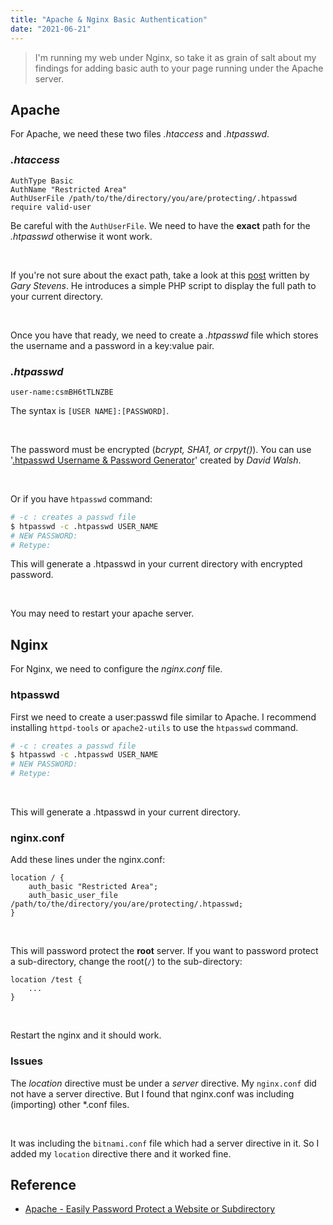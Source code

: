 ```yaml
---
title: "Apache & Nginx Basic Authentication"
date: "2021-06-21"
---
```


> I'm running my web under Nginx, so take it as grain of salt about my findings for adding basic auth to your page running under the Apache server.

## Apache

For Apache, we need these two files _.htaccess_ and _.htpasswd_.

### _.htaccess_

```
AuthType Basic  
AuthName "Restricted Area"  
AuthUserFile /path/to/the/directory/you/are/protecting/.htpasswd  
require valid-user
```
Be careful with the `AuthUserFile`. We need to have the **exact** path for the _.htpasswd_ otherwise it wont work.

<br>

If you're not sure about the exact path, take a look at this [post](https://hostingcanada.org/full-path-to-file-using-php) written by _Gary Stevens_. He introduces a simple PHP script to display the full path to your current directory.

<br>

Once you have that ready, we need to create a _.htpasswd_ file which stores the username and a password in a key:value pair.

### _.htpasswd_
```
user-name:csmBH6tTLNZBE
```

The syntax is `[USER NAME]:[PASSWORD]`.

<br>

The password must be encrypted (_bcrypt, SHA1, or crpyt()_). You can use '[.htpasswd Username & Password Generator](https://davidwalsh.name/web-development-tools)' created by _David Walsh_. 

<br>

Or if you have `htpasswd` command:
```sh
# -c : creates a passwd file
$ htpasswd -c .htpasswd USER_NAME
# NEW PASSWORD: 
# Retype: 
```

This will generate a .htpasswd in your current directory with encrypted password.

<br>

You may need to restart your apache server.

## Nginx
For Nginx, we need to configure the _nginx.conf_ file.

### htpasswd

First we need to create a user:passwd file similar to Apache. I recommend installing `httpd-tools` or `apache2-utils` to use the `htpasswd` command.

```sh
# -c : creates a passwd file
$ htpasswd -c .htpasswd USER_NAME
# NEW PASSWORD: 
# Retype: 
```

<br>

This will generate a .htpasswd in your current directory.

### nginx.conf

Add these lines under the nginx.conf:
```
location / {
    auth_basic "Restricted Area";
    auth_basic_user_file /path/to/the/directory/you/are/protecting/.htpasswd;
}
```

<br>

This will password protect the **root** server. If you want to password protect a sub-directory, change the root(`/`) to the sub-directory:
```
location /test { 
    ...
}
```

<br>

Restart the nginx and it should work.

### Issues

The _location_ directive must be under a _server_ directive. My `nginx.conf` did not have a server directive. But I found that nginx.conf was including (importing) other *.conf files.

<br>

It was including the `bitnami.conf` file which had a server directive in it. So I added my `location` directive there and it worked fine.


## Reference
- [Apache - Easily Password Protect a Website or Subdirectory](https://css-tricks.com/easily-password-protect-a-website-or-subdirectory/)